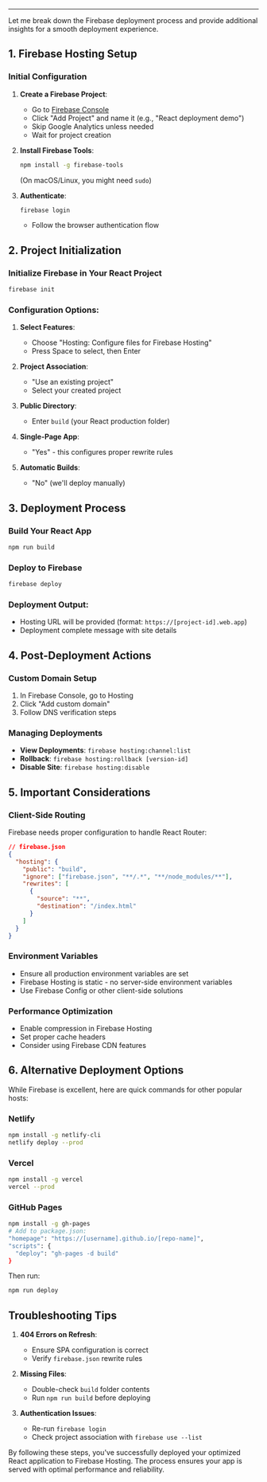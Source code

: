 
---
Let me break down the Firebase deployment process and provide additional insights for a smooth deployment experience.

## 1. Firebase Hosting Setup

### Initial Configuration
1. **Create a Firebase Project**:
   - Go to [Firebase Console](https://console.firebase.google.com/)
   - Click "Add Project" and name it (e.g., "React deployment demo")
   - Skip Google Analytics unless needed
   - Wait for project creation

2. **Install Firebase Tools**:
   ```bash
   npm install -g firebase-tools
   ```
   (On macOS/Linux, you might need `sudo`)

3. **Authenticate**:
   ```bash
   firebase login
   ```
   - Follow the browser authentication flow

## 2. Project Initialization

### Initialize Firebase in Your React Project
```bash
firebase init
```

### Configuration Options:
1. **Select Features**:
   - Choose "Hosting: Configure files for Firebase Hosting"
   - Press Space to select, then Enter

2. **Project Association**:
   - "Use an existing project"
   - Select your created project

3. **Public Directory**:
   - Enter `build` (your React production folder)

4. **Single-Page App**:
   - "Yes" - this configures proper rewrite rules

5. **Automatic Builds**:
   - "No" (we'll deploy manually)

## 3. Deployment Process

### Build Your React App
```bash
npm run build
```

### Deploy to Firebase
```bash
firebase deploy
```

### Deployment Output:
- Hosting URL will be provided (format: `https://[project-id].web.app`)
- Deployment complete message with site details

## 4. Post-Deployment Actions

### Custom Domain Setup
1. In Firebase Console, go to Hosting
2. Click "Add custom domain"
3. Follow DNS verification steps

### Managing Deployments
- **View Deployments**: `firebase hosting:channel:list`
- **Rollback**: `firebase hosting:rollback [version-id]`
- **Disable Site**: `firebase hosting:disable`

## 5. Important Considerations

### Client-Side Routing
Firebase needs proper configuration to handle React Router:
```json
// firebase.json
{
  "hosting": {
    "public": "build",
    "ignore": ["firebase.json", "**/.*", "**/node_modules/**"],
    "rewrites": [
      {
        "source": "**",
        "destination": "/index.html"
      }
    ]
  }
}
```

### Environment Variables
- Ensure all production environment variables are set
- Firebase Hosting is static - no server-side environment variables
- Use Firebase Config or other client-side solutions

### Performance Optimization
- Enable compression in Firebase Hosting
- Set proper cache headers
- Consider using Firebase CDN features

## 6. Alternative Deployment Options

While Firebase is excellent, here are quick commands for other popular hosts:

### Netlify
```bash
npm install -g netlify-cli
netlify deploy --prod
```

### Vercel
```bash
npm install -g vercel
vercel --prod
```

### GitHub Pages
```bash
npm install -g gh-pages
# Add to package.json:
"homepage": "https://[username].github.io/[repo-name]",
"scripts": {
  "deploy": "gh-pages -d build"
}
```
Then run:
```bash
npm run deploy
```

## Troubleshooting Tips

1. **404 Errors on Refresh**:
   - Ensure SPA configuration is correct
   - Verify `firebase.json` rewrite rules

2. **Missing Files**:
   - Double-check `build` folder contents
   - Run `npm run build` before deploying

3. **Authentication Issues**:
   - Re-run `firebase login`
   - Check project association with `firebase use --list`

By following these steps, you've successfully deployed your optimized React application to Firebase Hosting. The process ensures your app is served with optimal performance and reliability.